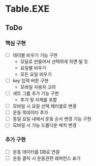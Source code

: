 # Table.EXE

## ToDo

### 핵심 구현

- [ ] 태이블 비우기 기능 구현
  - 모달로 만들어서 선택하게 하면 될 듯
  - 요일별 비우기
  - 모든 요일 비우기
- [ ] key 입력 버튼 구현
  - 모바일 사용자 고려
- [ ] 세트 그룹 추가 기능 구현
  - 추가 및 삭제를 포함
- [ ] 모바일 시 요일 선택 캐러셀로 변경
- [ ] 운동 목데이터 추가
- [ ] 동일 요일 내에서 운동 순서 변경 기능 구현
- [ ] 모바일 시 기능 드롭다운 배치 변경

### 추가 구현

- [ ] 운동 데이터를 DB로 연결
- [ ] 운동 클릭 시 운동관련 레퍼런스 표기
